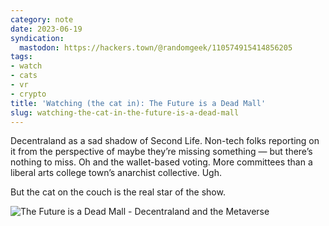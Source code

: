 ```yaml
---
category: note
date: 2023-06-19
syndication:
  mastodon: https://hackers.town/@randomgeek/110574915414856205
tags:
- watch
- cats
- vr
- crypto
title: 'Watching (the cat in): The Future is a Dead Mall'
slug: watching-the-cat-in-the-future-is-a-dead-mall
---
```


Decentraland as a sad shadow of Second Life. Non-tech folks reporting on it from the perspective of maybe they’re missing something — but there’s nothing to miss. Oh and the wallet-based voting. More committees than a liberal arts college town’s anarchist collective. Ugh.

But the cat on the couch is the real star of the show.

![The Future is a Dead Mall - Decentraland and the Metaverse](https://www.youtube.com/watch?v=EiZhdpLXZ8Q)
